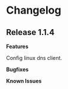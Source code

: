 # Changelog

## Release 1.1.4

**Features**

Config linux dns client.

**Bugfixes**

**Known Issues**

